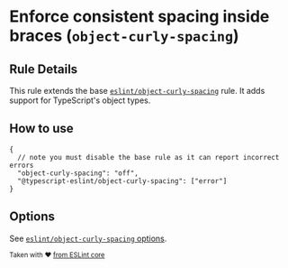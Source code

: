 # Enforce consistent spacing inside braces (`object-curly-spacing`)

## Rule Details

This rule extends the base [`eslint/object-curly-spacing`](https://eslint.org/docs/rules/object-curly-spacing) rule.
It adds support for TypeScript's object types.

## How to use

```cjson
{
  // note you must disable the base rule as it can report incorrect errors
  "object-curly-spacing": "off",
  "@typescript-eslint/object-curly-spacing": ["error"]
}
```

## Options

See [`eslint/object-curly-spacing` options](https://eslint.org/docs/rules/object-curly-spacing#options).

<sup>Taken with ❤️ [from ESLint core](https://github.com/eslint/eslint/blob/master/docs/rules/object-curly-spacing.md)</sup>
